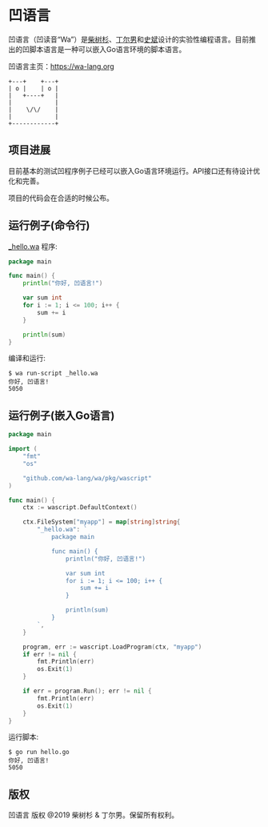 # 凹语言

凹语言（凹读音“Wa”）是[柴树杉](https://github.com/chai2010)、[丁尔男](https://github.com/3dgen)和[史斌](https://github.com/benshi001)设计的实验性编程语言。目前推出的凹脚本语言是一种可以嵌入Go语言环境的脚本语言。

凹语言主页：https://wa-lang.org

```
+---+    +---+
| o |    | o |
|   +----+   |
|            |
|    \/\/    |
|            |
+------------+
```

## 项目进展

目前基本的测试凹程序例子已经可以嵌入Go语言环境运行。API接口还有待设计优化和完善。

项目的代码会在合适的时候公布。

<!--
## 安装环境

1. `go get github.com/wa-lang/wa`
-->

## 运行例子(命令行)

[_hello.wa](_hello.wa) 程序:

```go
package main

func main() {
	println("你好, 凹语言!")

	var sum int
	for i := 1; i <= 100; i++ {
		sum += i
	}

	println(sum)
}
```

编译和运行:

```
$ wa run-script _hello.wa
你好, 凹语言!
5050
```

## 运行例子(嵌入Go语言)

```go
package main

import (
	"fmt"
	"os"

	"github.com/wa-lang/wa/pkg/wascript"
)

func main() {
	ctx := wascript.DefaultContext()

	ctx.FileSystem["myapp"] = map[string]string{
		"_hello.wa": `
			package main

			func main() {
				println("你好, 凹语言!")

				var sum int
				for i := 1; i <= 100; i++ {
					sum += i
				}

				println(sum)
			}
		`,
	}

	program, err := wascript.LoadProgram(ctx, "myapp")
	if err != nil {
		fmt.Println(err)
		os.Exit(1)
	}

	if err = program.Run(); err != nil {
		fmt.Println(err)
		os.Exit(1)
	}
}
```

运行脚本:

```
$ go run hello.go 
你好, 凹语言!
5050
```

## 版权

凹语言 版权 @2019 柴树杉 & 丁尔男。保留所有权利。
